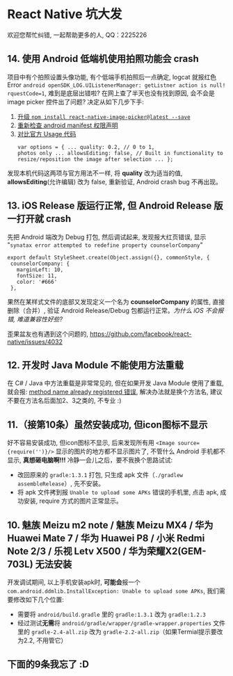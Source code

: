 # React Native 坑大发

欢迎您帮忙纠错, 一起帮助更多的人, QQ：2225226

## 14. 使用 Android 低端机使用拍照功能会 crash
项目中有个拍照设置头像功能, 有个低端手机拍照后一点确定, logcat 就报红色 Error `android openSDK_LOG.UIListenerManager: getListner action is null! rquestCode=1`, 难到是底层出错啦?
在网上查了半天也没有找到原因, 会不会是 image picker 控件出了问题? 决定从如下几步下手:
 1. [升级 `npm install react-native-image-picker@latest --save`](https://github.com/marcshilling/react-native-image-picker#install)
 2. [重新检查 android manifest 权限声明](https://github.com/marcshilling/react-native-image-picker#android)
 3. [对比官方 Usage 代码](https://github.com/marcshilling/react-native-image-picker#usage)<pre><code>var options = {
  ...
  quality: 0.2, // 0 to 1, photos only
  ...
  allowsEditing: false, // Built in functionality to resize/reposition the image after selection
  ...
};</code></pre>

发现本机代码这两项与官方用法不一样, 将 **quality** 改为适当的值, **allowsEditing**(允许编辑) 改为 false, 重新验证, Android crash bug 不再出现。


## 13. iOS Release 版运行正常, 但 Android Release 版一打开就 crash
先把 Android 端改为 Debug 打包, 然后调试起来, 发现报大红页错误, 显示 "`synatax error attempted to redefine property counselorCompany`"
<pre><code>export default StyleSheet.create(Object.assign({}, commonStyle, {
 counselorCompany: {
   marginLeft: 10,
   fontSize: 11,
   color: '#666'
 },</code></pre>

果然在某样式文件的底部又发现定义一个名为 **counselorCompany** 的属性, 直接删除（合并）, 验证 Android Release/Debug 包都运行正常。_为什么 iOS 不会报错, 难道兼容性好些?_

歪果盆友也有遇到这个问题的, https://github.com/facebook/react-native/issues/4032

## 12. 开发时 Java Module 不能使用方法重载
在 C# / Java 中方法重载是非常常见的, 但在如果开发 Java Module 使用了重载, 就会报: [method name already registered 错误](https://github.com/Kennytian/learning-react-native/blob/master/components/develop_native_modules.md#24-当心重载陷阱), 解决办法就是换个方法名, 建议不要在方法名后面加2、3之类的, 不专业 :)

## 11.（接第10条）虽然安装成功, 但icon图标不显示

好不容易安装成功, 但icon图标不显示, 后来发现所有用 `<Image source={require('')}/>` 显示的图片的地方都不显示图片了, 不管什么 Android 手机都不显示, **真想砸电脑啊!!!**  冷静一会儿之后，要不我换个思路试试:

* 改回原来的 `gradle:1.3.1` 打包, 只生成 apk 文件（`./gradlew assembleRelease`）, 先不安装。
* 将 apk 文件拷到报 `Unable to upload some APKs` 错误的手机里, 点击 apk, 成功安装, require 方式的图片正常显示。


## 10. 魅族 Meizu m2 note / 魅族 Meizu MX4 / 华为 Huawei Mate 7 / 华为 Huawei P8 / 小米 Redmi Note 2/3 / 乐视 Letv X500 / 华为荣耀X2(GEM-703L) 无法安装

开发调试期间, 以上手机安装apk时, **可能会**报一个 `com.android.ddmlib.InstallException: Unable to upload some APKs`, 我们需要修改如下几个位置:

 * 需要将 `android/build.gradle` 里的 `gradle:1.3.1` 改为 `gradle:1.2.3`
 * 经过测试**无需**将 `android/gradle/wrapper/gradle-wrapper.properties` 文件里的 `gradle-2.4-all.zip` 改为 `gradle-2.2-all.zip`（如果Termial提示要改为2.2, 不用管它）

## 下面的9条我忘了 :D